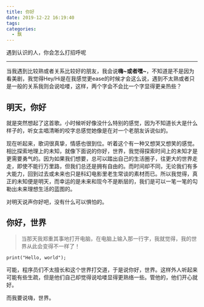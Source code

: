 ```yaml
---
title: 你好
date: 2019-12-22 16:19:40
tags:
categories:
  - 飘
---
```


遇到认识的人，你会怎么打招呼呢

---

<!-- more -->

当我遇到比较熟或者关系比较好的朋友，我会说**嗨\~**或者**嘿\~**，不知道是不是因为看美剧，我觉得Hey/Hi是在我感觉更ease的时候才会这么说，遇到不太熟或者只是一般的关系我则会说哈喽，这样，两个字会不会比一个字显得更亲热些？

## 明天，你好

就是突然想起了这首歌。小时候听好像没什么特别的感觉，因为不知道长大是什么样子的，听女主唱清晰的咬字总感觉她像是在对一个老朋友诉说似的。

现在听起来，歌词很真挚，情感也很到位。听着这个有一种又想哭又想笑的感觉。相比探索地理上的未知，就像下面说的你好，世界，我觉得探索时间上的未知才是更需要勇气的。因为如果我们想要，总可以踏出自己的生活圈子，往更大的世界走走，即使不能行万里路，但我们总还是拥有自由的。而时间却不同，无论我们有多大能力，回到过去或未来也只是科幻电影里老生常谈的素材而已。所以我觉得，真正的未知便是明天，而幸运的是未来和现今不是断层的，我们是可以一笔一笔的勾勒出未来理想生活的蓝图的。

对明天说声你好吧，没有什么可以惧怕的。

## 你好，世界

> 当那天我郑重其事地打开电脑，在电脑上输入那一行字，我就觉得，我的世界从此会变得不一样了！

```
print("Hello, world");
```

可能，程序员们不太擅长和这个世界打交道，于是说你好，世界。这样外人听起来可能有些生疏，但是他们自己却觉得说哈喽显得更熟络一些。管他的，他们开心就好。

而我要说嗨，世界。